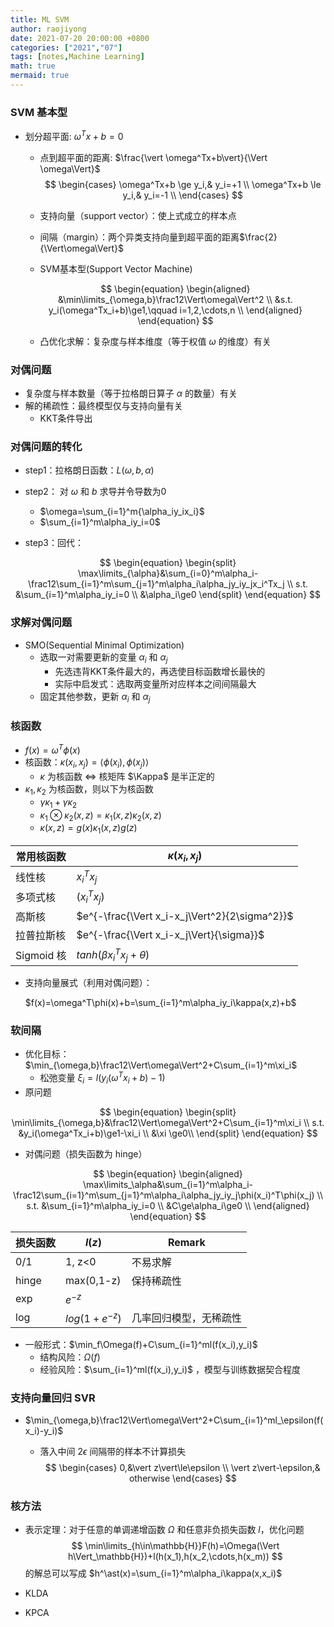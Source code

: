 ```yaml
---
title: ML SVM
author: raojiyong
date: 2021-07-20 20:00:00 +0800
categories: ["2021","07"]
tags: [notes,Machine Learning]
math: true
mermaid: true
---
```


### SVM 基本型

- 划分超平面:  $\omega^Tx+b=0$

  - 点到超平面的距离: $\frac{\vert \omega^Tx+b\vert}{\Vert \omega\Vert}$
    $$
    \begin{cases}
    \omega^Tx+b \ge y_i,& y_i=+1 \\
    \omega^Tx+b \le y_i,& y_i=-1 \\
    \end{cases}
    $$

  - 支持向量（support vector）：使上式成立的样本点

  - 间隔（margin）：两个异类支持向量到超平面的距离$\frac{2}{\Vert\omega\Vert}$

  - SVM基本型(Support Vector Machine)

  $$
  \begin{equation}
  \begin{aligned}
  &\min\limits_{\omega,b}\frac12\Vert\omega\Vert^2 \\
  &s.t. y_i(\omega^Tx_i+b)\ge1,\qquad i=1,2,\cdots,n \\
  \end{aligned}
  \end{equation}
  $$
  
  - 凸优化求解：复杂度与样本维度（等于权值 $\omega$ 的维度）有关

### 对偶问题

- 复杂度与样本数量（等于拉格朗日算子 $\alpha$ 的数量）有关
- 解的稀疏性：最终模型仅与支持向量有关
  - KKT条件导出

### 对偶问题的转化

- step1：拉格朗日函数：$L(\omega,b,\alpha)$
- step2： 对 $\omega$ 和 $b$ 求导并令导数为0

  - $\omega=\sum_{i=1}^m{\alpha_iy_ix_i}$
  - $\sum_{i=1}^m\alpha_iy_i=0$
- step3：回代：

$$
\begin{equation}
\begin{split}
\max\limits_{\alpha}&\sum_{i=0}^m\alpha_i-\frac12\sum_{i=1}^m\sum_{j=1}^m\alpha_i\alpha_jy_iy_jx_i^Tx_j \\
s.t. &\sum_{i=1}^m\alpha_iy_i=0 \\
&\alpha_i\ge0
\end{split}
\end{equation}
$$

### 求解对偶问题

- SMO(Sequential Minimal Optimization)
  - 选取一对需要更新的变量 $\alpha_i$ 和 $\alpha_j$
    - 先选违背KKT条件最大的，再选使目标函数增长最快的
    - 实际中启发式：选取两变量所对应样本之间间隔最大
  - 固定其他参数，更新 $\alpha_i$ 和 $\alpha_j$

### 核函数

- $f(x)=\omega^T\phi(x)$
- 核函数：$\kappa(x_i,x_j)=\langle\phi(x_i),\phi(x_j)\rangle$
  - $\kappa$ 为核函数 $\iff$ 核矩阵 $\Kappa$ 是半正定的
- $\kappa_1,\kappa_2$ 为核函数，则以下为核函数
  - $\gamma\kappa_1+\gamma\kappa_2$
  - $\kappa_1\otimes\kappa_2(x,z)=\kappa_1(x,z)\kappa_2(x,z)$
  - $\kappa(x,z)=g(x)\kappa_1(x,z)g(z)$

| 常用核函数 | $\kappa(x_i,x_j)$                             |
| ---------- | --------------------------------------------- |
| 线性核     | $x_i^Tx_j$                                    |
| 多项式核   | $(x_i^Tx_j)$                                  |
| 高斯核     | $e^{-\frac{\Vert x_i-x_j\Vert^2}{2\sigma^2}}$ |
| 拉普拉斯核 | $e^{-\frac{\Vert x_i-x_j\Vert}{\sigma}}$      |
| Sigmoid 核 | $tanh(\beta x_i^Tx_j+\theta)$                 |

- 支持向量展式（利用对偶问题）：

  $f(x)=\omega^T\phi(x)+b=\sum_{i=1}^m\alpha_iy_i\kappa(x,z)+b$

### 软间隔

- 优化目标：$\min_{\omega,b}\frac12\Vert\omega\Vert^2+C\sum_{i=1}^m\xi_i$
  - 松弛变量 $\xi_i=l(y_i(\omega^Tx_i+b)-1)$
- 原问题

$$
\begin{equation}
\begin{split}
\min\limits_{\omega,b}&\frac12\Vert\omega\Vert^2+C\sum_{i=1}^m\xi_i \\
s.t. &y_i(\omega^Tx_i+b)\ge1-\xi_i \\
&\xi \ge0\\
\end{split}
\end{equation}
$$

- 对偶问题（损失函数为 hinge）

$$
\begin{equation}
\begin{aligned}
\max\limits_\alpha&\sum_{i=1}^m\alpha_i-\frac12\sum_{i=1}^m\sum_{j=1}^m\alpha_i\alpha_jy_iy_j\phi(x_i)^T\phi(x_j) \\
s.t. &\sum_{i=1}^m\alpha_iy_i=0 \\
&C\ge\alpha_i\ge0 \\
\end{aligned}
\end{equation}
$$

| 损失函数 | $l(z)$          | Remark                 |
| -------- | --------------- | ---------------------- |
| 0/1      | 1, z<0          | 不易求解               |
| hinge    | max(0,1-z)      | 保持稀疏性             |
| exp      | $e^{-z}$        |                        |
| log      | $log(1+e^{-z})$ | 几率回归模型，无稀疏性 |

- 一般形式：$\min_f\Omega(f)+C\sum_{i=1}^ml(f(x_i),y_i)$
  - 结构风险：$\Omega(f)$
  - 经验风险：$\sum_{i=1}^ml(f(x_i),y_i)$ ，模型与训练数据契合程度

### 支持向量回归 SVR

- $\min_{\omega,b}\frac12\Vert\omega\Vert^2+C\sum_{i=1}^ml_\epsilon(f(x_i)-y_i)$

  - 落入中间 2$\epsilon$ 间隔带的样本不计算损失
    $$
    \begin{cases}
    0,&\vert z\vert\le\epsilon \\
    \vert z\vert-\epsilon,& otherwise
    \end{cases}
    $$

### 核方法

- 表示定理：对于任意的单调递增函数 $\Omega$ 和任意非负损失函数 $l$，优化问题
  $$
  \min\limits_{h\in\mathbb{H}}F(h)=\Omega(\Vert h\Vert_\mathbb{H})+l(h(x_1),h(x_2,\cdots,h(x_m))
  $$
  的解总可以写成 $h^\ast(x)=\sum_{i=1}^m\alpha_i\kappa(x,x_i)$

- KLDA
- KPCA